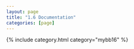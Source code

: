 ```yaml
---
layout: page
title: "1.6 Documentation"
categories: [page]
---
```


{% include category.html category="mybb16" %}